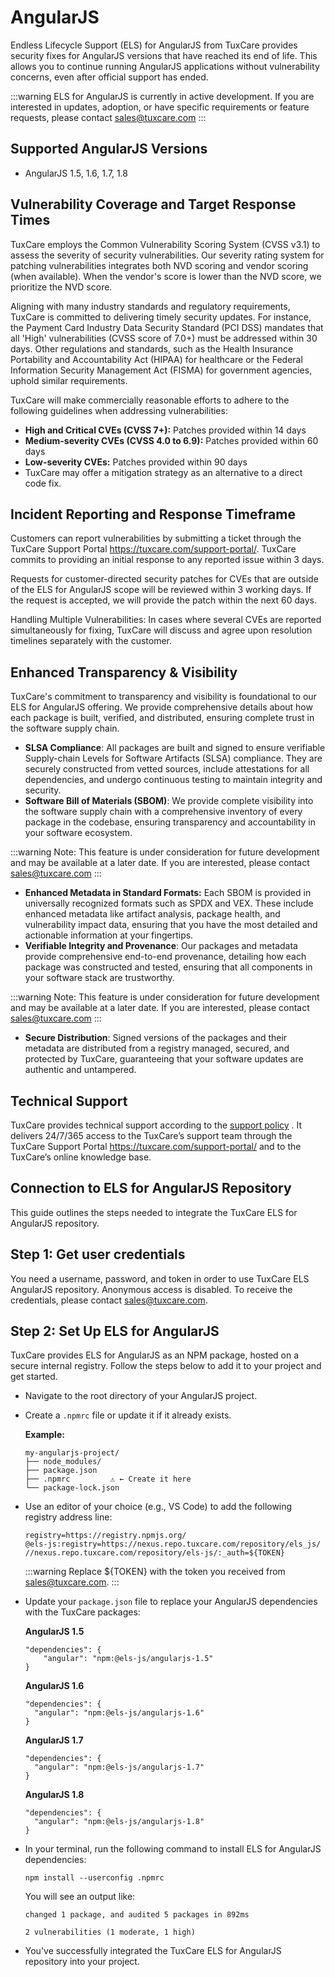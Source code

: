 # AngularJS

Endless Lifecycle Support (ELS) for AngularJS from TuxCare provides security fixes for AngularJS versions that have reached its end of life. This allows you to continue running AngularJS applications without vulnerability concerns, even after official support has ended.

:::warning
ELS for AngularJS is currently in active development. If you are interested in updates, adoption, or have specific requirements or feature requests, please contact [sales@tuxcare.com](mailto:sales@tuxcare.com)
:::

## Supported AngularJS Versions

* AngularJS 1.5, 1.6, 1.7, 1.8

## Vulnerability Coverage and Target Response Times

TuxCare employs the Common Vulnerability Scoring System (CVSS v3.1) to assess the severity of security vulnerabilities. Our severity rating system for patching vulnerabilities integrates both NVD scoring and vendor scoring (when available). When the vendor's score is lower than the NVD score, we prioritize the NVD score.

Aligning with many industry standards and regulatory requirements, TuxCare is committed to delivering timely security updates. For instance, the Payment Card Industry Data Security Standard (PCI DSS) mandates that all 'High' vulnerabilities (CVSS score of 7.0+) must be addressed within 30 days. Other regulations and standards, such as the Health Insurance Portability and Accountability Act (HIPAA) for healthcare or the Federal Information Security Management Act (FISMA) for government agencies, uphold similar requirements.

TuxCare will make commercially reasonable efforts to adhere to the following guidelines when addressing vulnerabilities:

* **High and Critical CVEs (CVSS 7+):** Patches provided within 14 days
* **Medium-severity CVEs (CVSS 4.0 to 6.9):** Patches provided within 60 days
* **Low-severity CVEs:** Patches provided within 90 days
* TuxCare may offer a mitigation strategy as an alternative to a direct code fix.

## Incident Reporting and Response Timeframe

Customers can report vulnerabilities by submitting a ticket through the TuxCare Support Portal <https://tuxcare.com/support-portal/>. TuxCare commits to providing an initial response to any reported issue within 3 days.

Requests for customer-directed security patches for CVEs that are outside of the ELS for AngularJS scope will be reviewed within 3 working days. If the request is accepted, we will provide the patch within the next 60 days.

Handling Multiple Vulnerabilities: In cases where several CVEs are reported simultaneously for fixing, TuxCare will discuss and agree upon resolution timelines separately with the customer.

## Enhanced Transparency & Visibility

TuxCare's commitment to transparency and visibility is foundational to our ELS for AngularJS offering. We provide comprehensive details about how each package is built, verified, and distributed, ensuring complete trust in the software supply chain.

* **SLSA Compliance**: All packages are built and signed to ensure verifiable Supply-chain Levels for Software Artifacts (SLSA) compliance. They are securely constructed from vetted sources, include attestations for all dependencies, and undergo continuous testing to maintain integrity and security.
* **Software Bill of Materials (SBOM)**: We provide complete visibility into the software supply chain with a comprehensive inventory of every package in the codebase, ensuring transparency and accountability in your software ecosystem.

:::warning
Note: This feature is under consideration for future development and may be available at a later date. If you are interested, please contact [sales@tuxcare.com](mailto:sales@tuxcare.com)
:::

* **Enhanced Metadata in Standard Formats:** Each SBOM is provided in universally recognized formats such as SPDX and VEX. These include enhanced metadata like artifact analysis, package health, and vulnerability impact data, ensuring that you have the most detailed and actionable information at your fingertips.
* **Verifiable Integrity and Provenance**: Our packages and metadata provide comprehensive end-to-end provenance, detailing how each package was constructed and tested, ensuring that all components in your software stack are trustworthy.

:::warning
Note: This feature is under consideration for future development and may be available at a later date. If you are interested, please contact [sales@tuxcare.com](mailto:sales@tuxcare.com)
:::

* **Secure Distribution**: Signed versions of the packages and their metadata are distributed from a registry managed, secured, and protected by TuxCare, guaranteeing that your software updates are authentic and untampered.

## Technical Support

TuxCare provides technical support according to the [support policy](https://tuxcare.com/TuxCare-support-policy.pdf?_gl=1*9hjdum*_up*MQ..*_ga*MTQ0MTM0NTI4OC4xNjk5Mzk2ODYy*_ga_Z539WTSZ80*MTY5OTM5Njg2MC4xLjAuMTY5OTM5Njg2MC4wLjAuMA..*_ga_1790YFKF4F*MTY5OTM5Njg2MC4xLjAuMTY5OTM5Njg2MC4wLjAuMA..*_ga_64QBSWJJGS*MTY5OTM5Njg2MC4xLjAuMTY5OTM5Njg2MC4wLjAuMA..) . It delivers 24/7/365 access to the TuxCare’s support team through the TuxCare Support Portal <https://tuxcare.com/support-portal/> and to the TuxCare’s online knowledge base.

## Connection to ELS for AngularJS Repository

This guide outlines the steps needed to integrate the TuxCare ELS for AngularJS repository.

## Step 1: Get user credentials

You need a username, password, and token in order to use TuxCare ELS AngularJS repository. Anonymous access is disabled. To receive the credentials, please contact [sales@tuxcare.com](mailto:sales@tuxcare.com).

## Step 2: Set Up ELS for AngularJS

TuxCare provides ELS for AngularJS as an NPM package, hosted on a secure internal registry. Follow the steps below to add it to your project and get started.

* Navigate to the root directory of your AngularJS project.
* Create a `.npmrc` file or update it if it already exists.

  **Example:**

  ```text
  my-angularjs-project/
  ├── node_modules/
  ├── package.json
  ├── .npmrc         ⚠️ ← Create it here
  └── package-lock.json
  ```

* Use an editor of your choice (e.g., VS Code) to add the following registry address line:

  <CodeWithCopy>

  ```text
  registry=https://registry.npmjs.org/
  @els-js:registry=https://nexus.repo.tuxcare.com/repository/els_js/
  //nexus.repo.tuxcare.com/repository/els-js/:_auth=${TOKEN}
  ```

  </CodeWithCopy>

  :::warning
  Replace ${TOKEN} with the token you received from [sales@tuxcare.com](mailto:sales@tuxcare.com).
  :::

* Update your `package.json` file to replace your AngularJS dependencies with the TuxCare packages:

  **AngularJS 1.5**

  <CodeWithCopy>

  ```text
  "dependencies": {
      "angular": "npm:@els-js/angularjs-1.5"
  }
  ```

  </CodeWithCopy>

  **AngularJS 1.6**

  <CodeWithCopy>

  ```text
  "dependencies": {
    "angular": "npm:@els-js/angularjs-1.6"
  }
  ```

  </CodeWithCopy>

  **AngularJS 1.7**

  <CodeWithCopy>

  ```text
  "dependencies": {
    "angular": "npm:@els-js/angularjs-1.7"
  }
  ```

  </CodeWithCopy>

  **AngularJS 1.8**

  <CodeWithCopy>

  ```text
  "dependencies": {
    "angular": "npm:@els-js/angularjs-1.8"
  }
  ```

  </CodeWithCopy>

* In your terminal, run the following command to install ELS for AngularJS dependencies:

  <CodeWithCopy>

  ```text
  npm install --userconfig .npmrc
  ```

  </CodeWithCopy>

  You will see an output like:

  ```text
  changed 1 package, and audited 5 packages in 892ms

  2 vulnerabilities (1 moderate, 1 high)
  ```

* You've successfully integrated the TuxCare ELS for AngularJS repository into your project.
